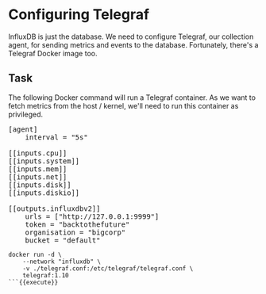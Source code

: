# Configuring Telegraf

InfluxDB is just the database. We need to configure Telegraf, our collection agent, for sending metrics and events to the database. Fortunately, there's a Telegraf Docker image too.

## Task

The following Docker command will run a Telegraf container. As we want to fetch metrics from the host / kernel, we'll need to run this container as privileged.

<pre class="file" data-filename="telegraf.conf" data-target="replace">
[agent]
    interval = "5s"

[[inputs.cpu]]
[[inputs.system]]
[[inputs.mem]]
[[inputs.net]]
[[inputs.disk]]
[[inputs.diskio]]

[[outputs.influxdbv2]]
    urls = ["http://127.0.0.1:9999"]
    token = "backtothefuture"
    organisation = "bigcorp"
    bucket = "default"
</pre>

```
docker run -d \
    --network "influxdb" \
    -v ./telegraf.conf:/etc/telegraf/telegraf.conf \
    telegraf:1.10
```{{execute}}
